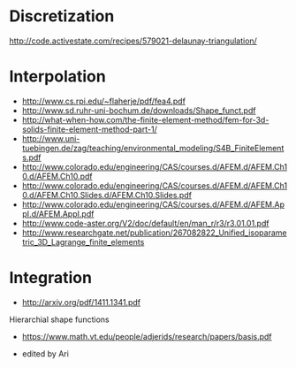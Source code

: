Discretization
==============

http://code.activestate.com/recipes/579021-delaunay-triangulation/


Interpolation
=============

- http://www.cs.rpi.edu/~flaherje/pdf/fea4.pdf
- http://www.sd.ruhr-uni-bochum.de/downloads/Shape_funct.pdf
- http://what-when-how.com/the-finite-element-method/fem-for-3d-solids-finite-element-method-part-1/
- http://www.uni-tuebingen.de/zag/teaching/environmental_modeling/S4B_FiniteElements.pdf
- http://www.colorado.edu/engineering/CAS/courses.d/AFEM.d/AFEM.Ch10.d/AFEM.Ch10.pdf
- http://www.colorado.edu/engineering/CAS/courses.d/AFEM.d/AFEM.Ch10.d/AFEM.Ch10.Slides.d/AFEM.Ch10.Slides.pdf
- http://www.colorado.edu/engineering/CAS/courses.d/AFEM.d/AFEM.AppI.d/AFEM.AppI.pdf
- http://www.code-aster.org/V2/doc/default/en/man_r/r3/r3.01.01.pdf
- http://www.researchgate.net/publication/267082822_Unified_isoparametric_3D_Lagrange_finite_elements

Integration
===========
- http://arxiv.org/pdf/1411.1341.pdf

Hierarchial shape functions
- https://www.math.vt.edu/people/adjerids/research/papers/basis.pdf

- edited by Ari